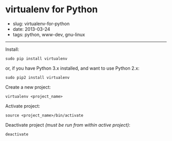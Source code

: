 # virtualenv for Python

- slug: virtualenv-for-python
- date: 2013-03-24
- tags: python, www-dev, gnu-linux

------------------

Install:

	sudo pip install virtualenv

or, if you have Python 3.x installed, and want to use Python 2.x:

	sudo pip2 install virtualenv

Create a new project:

	virtualenv <project_name>

Activate project:

	source <project_name>/bin/activate

Deactivate project _(must be run from within active project)_:

	deactivate

